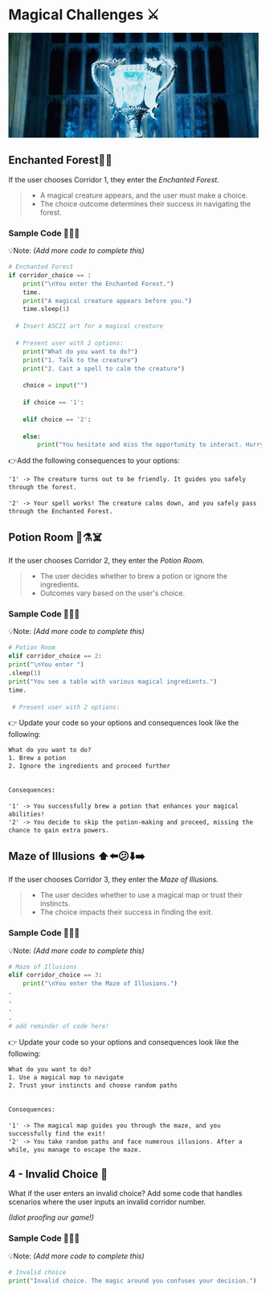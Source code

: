 # Magical Challenges ⚔️

![EternalgloryGobletoffireGIF](EternalgloryGobletoffireGIF.gif)

## Enchanted Forest🌲🌲
If the user chooses Corridor 1, they enter the _Enchanted Forest._

  > - A magical creature appears, and the user must make a choice.
  > - The choice outcome determines their success in navigating the forest.

### Sample Code 👨🏽‍💻 
💡Note: _(Add more code to complete this)_
````py
# Enchanted Forest
if corridor_choice == :
    print("\nYou enter the Enchanted Forest.")
    time.  
    print("A magical creature appears before you.")
    time.sleep(1)

  # Insert ASCII art for a magical creature

  # Present user with 2 options: 
    print("What do you want to do?")
    print("1. Talk to the creature")
    print("2. Cast a spell to calm the creature")

    choice = input("")

    if choice == '1':

    elif choice == '2':

    else:
        print("You hesitate and miss the opportunity to interact. Hurry, you must follow the creature so it will lead you through the forest.")
````

👉Add the following consequences to your options:
````
'1' -> The creature turns out to be friendly. It guides you safely through the forest.

'2' -> Your spell works! The creature calms down, and you safely pass through the Enchanted Forest.
````


## Potion Room 🍶⚗️☠️ 
If the user chooses Corridor 2, they enter the _Potion Room._

 >  - The user decides whether to brew a potion or ignore the ingredients.
 >  - Outcomes vary based on the user's choice.

### Sample Code 👨🏽‍💻 
💡Note: _(Add more code to complete this)_

````py
# Potion Room
elif corridor_choice == 2:
print("\nYou enter ")
.sleep(1)
print("You see a table with various magical ingredients.")
time.

 # Present user with 2 options: 

````
👉 Update your code so your options and consequences look like the following:

````
What do you want to do?
1. Brew a potion
2. Ignore the ingredients and proceed further


Consequences:

'1' -> You successfully brew a potion that enhances your magical abilities!
'2' -> You decide to skip the potion-making and proceed, missing the chance to gain extra powers.
````



## Maze of Illusions ⬆️⬅️😕⬇️➡️ 
If the user chooses Corridor 3, they enter the _Maze of Illusions._

 > - The user decides whether to use a magical map or trust their instincts.
 > - The choice impacts their success in finding the exit.


### Sample Code 👨🏽‍💻 
💡Note: _(Add more code to complete this)_

````py
# Maze of Illusions
elif corridor_choice == 3:
    print("\nYou enter the Maze of Illusions.")
.
.
.
.
# add reminder of code here!
````


👉 Update your code so your options and consequences look like the following:
````
What do you want to do?
1. Use a magical map to navigate
2. Trust your instincts and choose random paths


Consequences:

'1' -> The magical map guides you through the maze, and you successfully find the exit!
'2' -> You take random paths and face numerous illusions. After a while, you manage to escape the maze.
````





## 4 - Invalid Choice 🚫
What if the user enters an invalid choice?
Add some code that handles scenarios where the user inputs an invalid corridor number. 

_(Idiot proofing our game!)_

### Sample Code 👨🏽‍💻 
💡Note: _(Add more code to complete this)_

````py
# Invalid choice
print("Invalid choice. The magic around you confuses your decision.")
````